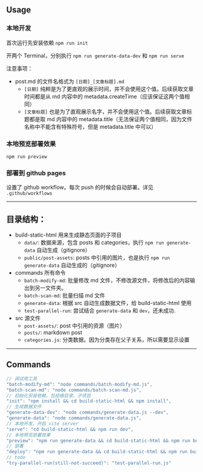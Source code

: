 ## Usage

### 本地开发

首次运行先安装依赖 `npm run init`

开两个 Terminal，分别执行 `npm run generate-data-dev` 和 `npm run serve`

注意事项：

- post.md 的文件名格式为 `[日期]_[文章标题].md`
  - `[日期]` 纯粹是为了更直观的展示时间，并不会使用这个值。后续获取文章时间都是从 md 内容中的 metadata.createTime（应该保证这两个值相同）
  - `[文章标题]` 也是为了直观展示名字，并不会使用这个值。后续获取文章标题都是取 md 内容中的 metadata.title（无法保证两个值相同，因为文件名称中不能含有特殊符号，但是 metadata.title 中可以）

### 本地预览部署效果

`npm run preview`

### 部署到 github pages

设置了 github workflow。每次 push 的时候会自动部署。详见 `.github/workflows`

---

## 目录结构：

- build-static-html 用来生成静态页面的子项目
  - `data/`: 数据来源，包含 posts 和 categories，执行 `npm run generate-data` 自动生成（gitignore）
  - `public/post-assets`: posts 中引用的图片，也是执行 `npm run generate-data` 自动生成的（gitignore）
- commands 所有命令
  - `batch-modify-md`: 批量修改 md 文件，不修改源文件，将修改后的内容输出到另一文件夹。
  - `batch-scan-md`: 批量扫描 md 文件
  - `generate-data`: 根据 src 自动生成数据文件，给 build-static-html 使用
  - `test-parallel-run`: 尝试结合 `generate-data` 和 `dev`，还未成功.
- src 源文件
  - `post-assets/`: post 中引用的资源（图片）
  - `posts/`: markdown post
  - `categories.js`: 分类数据。因为分类存在父子关系，所以需要显示设置

---

## Commands

```js
// 调试用工具
"batch-modify-md": "node commands/batch-modify-md.js",
"batch-scan-md": "node commands/batch-scan-md.js",
// 初始化安装依赖，包括根目录、子项目
"init": "npm install && cd build-static-html && npm install",
// 生成数据文件
"generate-data-dev": "node commands/generate-data.js --dev",
"generate-data": "node commands/generate-data.js",
// 本地开发，开启 vite server
"serve": "cd build-static-html && npm run dev",
// 本地预览部署效果
"preview": "npm run generate-data && cd build-static-html && npm run build && npm run preview",
// 部署
"deploy": "npm run generate-data && cd build-static-html && npm run build",
// todo
"try-parallel-run(still-not-succeed)": "test-parallel-run.js"
```
